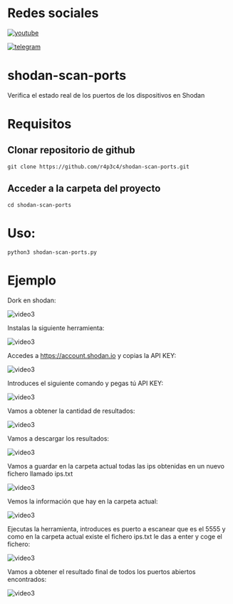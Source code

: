 # Redes sociales

<a href='https://cuty.io/youtubehack' target='_blank'><img src='https://i.postimg.cc/TwM8gjZV/you.png' border='0' alt='youtube'/></a>

<a href=' https://cuty.io/telegramhack' target='_blank'><img src='https://i.postimg.cc/HJ54gYft/telegram.png' border='0' alt='telegram'/></a>

# shodan-scan-ports
Verifica el estado real de los puertos de los dispositivos en Shodan

# Requisitos
## Clonar repositorio de github
    git clone https://github.com/r4p3c4/shodan-scan-ports.git
    
## Acceder a la carpeta del proyecto
    cd shodan-scan-ports

# Uso:
    python3 shodan-scan-ports.py
    
# Ejemplo

Dork en shodan:

<img src="https://i.postimg.cc/G3zDVhwD/1.png" alt="video3"/>

Instalas la siguiente herramienta:

<img src="https://i.postimg.cc/0NgKDzmT/4.png" alt="video3"/>

Accedes a https://account.shodan.io y copias la API KEY:

<img src="https://i.postimg.cc/0QnzTZ3v/5.png" alt="video3"/>

Introduces el siguiente comando y pegas tú API KEY:

<img src="https://i.postimg.cc/rpS0JqNK/6.png" alt="video3"/>

Vamos a obtener la cantidad de resultados:

<img src="https://i.postimg.cc/MHGnqV2Q/7.png" alt="video3"/>

Vamos a descargar los resultados:

<img src="https://i.postimg.cc/dtphchWh/8.png" alt="video3"/>

Vamos a guardar en la carpeta actual todas las ips obtenidas en un nuevo fichero llamado ips.txt

<img src="https://i.postimg.cc/fTJVPcv4/9.png" alt="video3"/>

Vemos la información que hay en la carpeta actual:

<img src="https://i.postimg.cc/htmfDKwp/10.png" alt="video3"/>

Ejecutas la herramienta, introduces es puerto a escanear que es el 5555 y como en la carpeta actual existe el fichero ips.txt le das a enter y coge el fichero:

<img src="https://i.postimg.cc/J7dnjyCp/11.png" alt="video3"/>

Vamos a obtener el resultado final de todos los puertos abiertos encontrados:

<img src="https://i.postimg.cc/nr5hxWGy/12.png" alt="video3"/>



